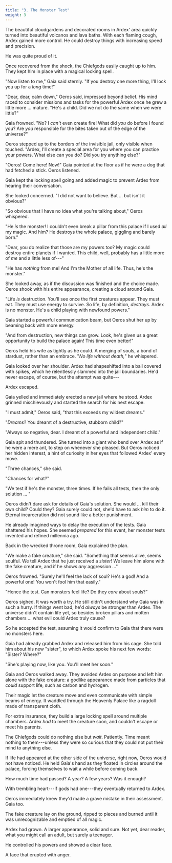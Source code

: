 ```yaml
---
title: "3. The Monster Test"
weight: 3
---
```


The beautiful cloudgardens and decorated rooms in Ardex' area quickly turned into beautiful volcanos and lava baths. With each flaming cough, Ardex gained more control. He could destroy things with increasing speed and precision.

He was quite proud of it.

Once recovered from the shock, the Chiefgods easily caught up to him. They kept him in place with a magical locking spell.

"Now listen to me," Gaia said sternly. "If you destroy one more thing, I'll lock you up for a _long_ time!"

"Dear, dear, calm down," Oeros said, impressed beyond belief. His mind raced to consider missions and tasks for the powerful Ardex once he grew a little more ... mature. "He's a child. Did we not do the same when we were little?"

Gaia frowned. "No? I _can't_ even create fire! What did _you_ do before I found you? Are _you_ responsible for the bites taken out of the edge of the universe?"

Oeros stepped up to the borders of the invisible jail, only visible when touched. "Ardex, I'll create a special area for you where you can practice your powers. What else can you do? Did you try anything else?"

"Oeros! Come here! Now!" Gaia pointed at the floor as if he were a dog that had fetched a stick. Oeros listened.

Gaia kept the locking spell going and added magic to prevent Ardex from hearing their conversation.

She looked concerned. "I did not want to believe. But ... but isn't it obvious?"

"So obvious that I have no idea what you're talking about," Oeros whispered.

"He _is_ the monster! I couldn't even break a pillar from this palace if I used _all_ my magic. And him? He destroys the whole palace, giggling and barely born."

"Dear, you do realize that those are my powers too? My magic could destroy entire planets if I wanted. This child, well, probably has a little more of _me_ and a little less of---"

"He has _nothing_ from me! And I'm the Mother of all life. Thus, he's the monster."

She looked away, as if the discussion was finished and the choice made. Oeros shook with his entire appearance, creating a cloud around Gaia.

"Life _is_ destruction. You'll see once the first creatures appear. They must eat. They must use energy to survive. So life, by definition, _destroys_. Ardex is no monster. He's a child playing with newfound powers."

Gaia started a powerful communication beam, but Oeros shut her up by beaming back with more energy. 

"And from destruction, new things can grow. Look, he's given us a great opportunity to build the palace again! This time even better!"

Oeros held his wife as tightly as he could. A merging of souls, a bond of stardust, rather than an embrace. "_No life without death,_" he whispered.

Gaia looked over her shoulder. Ardex had shapeshifted into a ball covered with spikes, which he relentlessly slammed into the jail boundaries. He'd never escape, of course, but the attempt was quite---

Ardex escaped.

Gaia yelled and immediately erected a new jail where he stood. Ardex grinned mischievously and started the search for his next escape.

"I must admit," Oeros said, "that this exceeds my wildest dreams."

"_Dreams_? You dreamt of a destructive, stubborn child?"

"Always so negative, dear. I dreamt of a powerful and independent child."

Gaia spit and thundered. She turned into a giant who bend over Ardex as if he were a mere ant, to step on whenever she pleased. But Oeros noticed her hidden interest, a hint of curiosity in her eyes that followed Ardex' every move.

"Three chances," she said.

"Chances for what?"

"We test if he's the monster, three times. If he fails all tests, then the only solution ... "

Oeros didn't dare ask for details of Gaia's solution. She would ... kill their own child? Could they? Gaia surely could not, she'd have to ask _him_ to do it. Eternal incarceration did not sound like a better punishment.

He already imagined ways to delay the execution of the tests. Gaia shattered his hopes. She seemed _prepared_ for this event, her monster tests invented and refined millennia ago.

Back in the wrecked throne room, Gaia explained the plan.

"We make a fake creature," she said. "Something that seems alive, seems soulful. We tell Ardex that he just received a _sister_! We leave him alone with the fake creature, and if he shows _any_ aggression ..."

Oeros frowned. "Surely he'll feel the lack of soul? He's a god! And a powerful one! You won't fool him that easily."

"Hence the test. Can monsters feel life? Do they _care_ about souls?"

Oeros sighed. It was worth a try. He still didn't understand why Gaia was in such a hurry. If things went bad, he'd _always_ be stronger than Ardex. The universe didn't contain life yet, so besides broken pillars and molten chambers ... what evil could Ardex truly cause?

So he accepted the test, assuming it would confirm to Gaia that there were no monsters here.

Gaia had already grabbed Ardex and released him from his cage. She told him about his new "sister", to which Ardex spoke his next few words: "Sister? Where?"

"She's playing now, like you. You'll meet her soon."

Gaia and Oeros walked away. They avoided Ardex on purpose and left him alone with the fake creature: a godlike appearance made from particles that _could_ support life, such as carbon and hydrogen.

Their magic let the creature move and even communicate with simple beams of energy. It waddled through the Heavenly Palace like a ragdoll made of transparent cloth. 

For extra insurance, they build a large locking spell around multiple chambers. Ardex _had_ to meet the creature soon, and couldn't escape or meet his parents.

The Chiefgods could do nothing else but _wait_. Patiently. Time meant nothing to them---unless they were so curious that they could not put their mind to anything else. 

If life had appeared at the other side of the universe, right now, Oeros would not have noticed. He held Gaia's hand as they floated in circles around the palace, forcing themselves to wait a while before coming back. 

How much time had passed? A year? A few years? Was it enough?

With trembling heart---if gods had one---they eventually returned to Ardex.

Oeros immediately knew they'd made a grave mistake in their assessment. Gaia too.

The fake creature lay on the ground, ripped to pieces and burned until it was unrecognizable and emptied of all magic.

Ardex had grown. A larger appearance, solid and sure. Not yet, dear reader, what you might call an adult, but surely a teenager.

He controlled his powers and showed a clear face.

A face that erupted with anger.
